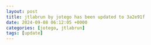 ```yaml
---
layout: post
title: jtlabrun by jotego has been updated to 3a2e91f
date: 2024-09-08 06:12:05 +0000
categories: [jotego, jtlabrun]
tags: [update]
---
```


